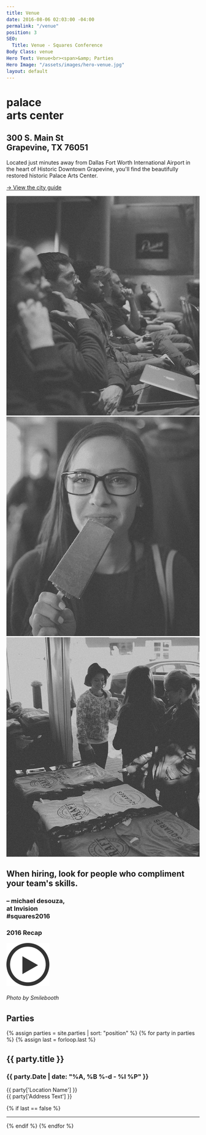 ```yaml
---
title: Venue
date: 2016-08-06 02:03:00 -04:00
permalink: "/venue"
position: 3
SEO:
  Title: Venue - Squares Conference
Body Class: venue
Hero Text: Venue<br><span>&amp; Parties
Hero Image: "/assets/images/hero-venue.jpg"
layout: default
---
```


<div class="section pad-t-120 pad-b-140">
	<div class="venue-wrap">
		<div class="left ta-right">
			<h1>palace<br>arts center</h1>
		</div>
		<div class="right">
			<h2>300 S. Main St<br>Grapevine, TX 76051</h2>
			<p>Located just minutes away from Dallas Fort Worth International Airport in the heart of Historic Downtown Grapevine, you'll find the beautifully restored historic Palace Arts Center.</p>
			<p><a href="/city-guide" class="small-titles">→ View the city guide</a>
		</div>
		<div class="push"></div>
	</div>
</div>


<div class="triple">
	<img src="/assets/images/venue-1.jpg" alt="Squares Venue Pic" />
	<img src="/assets/images/venue-2.jpg" alt="Squares Venue Pic" />
	<img src="/assets/images/venue-3.jpg" alt="Squares Venue Pic" />
</div>

<div class="section pad-tb-180">
	<div class="quote ta-right right">
		<h2>When hiring, look for people who compliment your team's skills.</h2>
		<h3 class="small">– michael desouza,<br /><span>at Invision<br />#squares2016</span></h3>
	</div>
	<div class="recap-wrap right marg-t-140 marg-r-80">
		<h3>2016 Recap</h3>
		<a href="https://vimeo.com/168680241" class="popup-video"><img src="/assets/images/btn-play.png" alt="Play 2016 Recap Video" /></a>
	</div>
	<div class="push"></div>
</div>

<div class="double relative">
	<div class="left bg-image relative" style="background-image: url(/assets/images/bg-parties.jpg);">
		<h6 class="rotate bbb">Photo by Smilebooth</h6>
	</div>
	<div class="right relative">
		<h2 class="small-titles red rotate-right up">Parties</h2>
		<div class="absolute bs pad-120">
			{% assign parties = site.parties | sort: "position" %}
			{% for party in parties %}
				{% assign last = forloop.last %}
				<div class="parties">
					<h2>{{ party.title }}</h2>
					<h3 class="small-titles">{{ party.Date | date: "%A, %B %-d - %l %P" }}</h3>
					<p>{{ party['Location Name'] }}<br />{{ party['Address Text'] }}</p>
				</div>
				{% if last == false %}
				<hr class="marg-b-40 marg-t-40 divider ta-left" />
				{% endif %}
			{% endfor %}
		</div>
	</div>
	<div class="push"></div>
</div>